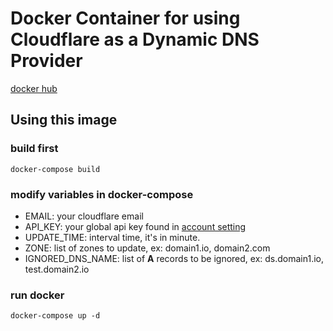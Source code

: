 # Docker Container for using Cloudflare as a Dynamic DNS Provider

[docker hub](https://hub.docker.com/r/ichainml/cloudflare-ddns-docker/)

## Using this image

### build first

```shell
docker-compose build
```

### modify variables in docker-compose

* EMAIL: your cloudflare email
* API_KEY: your global api key found in [account setting](https://www.cloudflare.com/a/account/my-account)
* UPDATE_TIME: interval time, it's in minute.
* ZONE: list of zones to update, ex: domain1.io, domain2.com
* IGNORED_DNS_NAME: list of **A** records to be ignored, ex: ds.domain1.io, test.domain2.io

### run docker

```shell
docker-compose up -d
```
